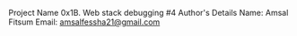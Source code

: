 Project Name
 0x1B. Web stack debugging #4
Author's Details
Name: Amsal Fitsum
Email: amsalfessha21@gmail.com

